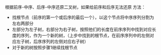 根据前序-中序、后序-中序还原二叉树，如果给前序和后序无法还原
方法：
- 找根节点（前序的第一个或后序的最后一个），以这个节点将中序序列分割为左右两部分
- 左部分为左子树，右部分为右子树，按照他们的长度在前序序列中找到对应长度的序列，作为一个新的树，（上步中找到的根节点，在前序序列中的左侧对应左子树，后序序列的左侧对应右子树）
- 对于新的树按照步骤1继续找根节点
